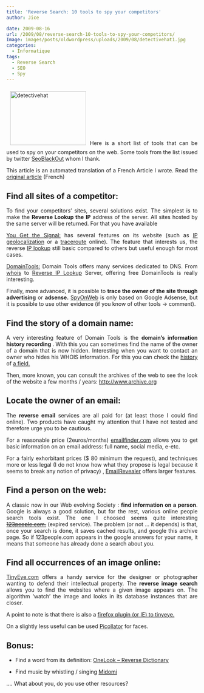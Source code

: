 ```yaml
---
title: 'Reverse Search: 10 tools to spy your competitors'
author: Jice

date: 2009-08-16
url: /2009/08/reverse-search-10-tools-to-spy-your-competitors/
Image: images/posts/oldwordpress/uploads/2009/08/detectivehat1.jpg
categories:
  - Informatique
tags:
  - Reverse Search
  - SEO
  - Spy
---
```

<p style="text-align: justify;">
  <a href="images/posts/oldwordpress/uploads/2009/08/detectivehat1.jpg"><img class="alignleft size-full wp-image-816" style="margin: 10px;" title="detectivehat" src="/images/posts/oldwordpress/uploads/2009/08/detectivehat1.jpg" alt="detectivehat" width="200" height="142" ></a>Here is a short list of tools that can be used to spy on your competitors on the web. Some tools from the list issued by twitter <a title="SEO Black Hat and White" href="http://www.seoblackout.com/" target="_blank">SeoBlackOut</a> whom I thank.
</p>

<p style="text-align: justify;">
  This article is an automated translation of a French Article I wrote. Read the <a title="Reverse Search 10 outils pour espionner vos concurrents" href="Reverse Search: 10 tools to spy your competitors ">original article</a> (French)
</p>

<h2 style="text-align: justify;">
  Find all sites of a competitor:
</h2>

<p style="text-align: justify;">
  To find your competitors&#8217; sites, several solutions exist. The simplest is to make the <strong>Reverse Lookup the</strong> <strong>IP</strong> address of the server. All sites hosted by the same server will be returned. For that you have available
</p>

<p style="text-align: justify;">
  <a href="http://www.yougetsignal.com/">You Get the Signal:</a> has several features on its website (such as <a title="IP Geolocation" href="http://www.yougetsignal.com/tools/network-location/" target="_blank">IP geolocalization</a> or a <a title="Traceroute Online" href="http://www.yougetsignal.com/tools/visual-tracert/" target="_blank">traceroute</a> online). The feature that interests us, the reverse <a title="Reverse IP Lookup" href="http://www.yougetsignal.com/tools/web-sites-on-web-server" target="_blank">IP lookup</a> still basic compared to others but useful enough for most cases.
</p>

<p style="text-align: justify;">
  <a title="Domain Tools" href="http://www.domaintools.com/" target="_blank">DomainTools:</a> Domain Tools offers many services dedicated to DNS. From <a title="Whois" href="http://whois.domaintools.com/">whois</a> to <a title="Reverse Ip Lookup" href="http://www.domaintools.com/reverse-ip/" target="_blank">Reverse IP Lookup</a> Server, offering free DomainTools is really interesting.
</p>

<p style="text-align: justify;">
  Finally, more advanced, it is possible to <strong>trace the owner of the site through advertising</strong> or <strong>adsense.</strong> <a title="Reverse search website ownership" href="http://spyonweb.com/" target="_blank">SpyOnWeb</a> is only based on Google Adsense, but it is possible to use other evidence (if you know of other tools -> comment).
</p>

<h2 style="text-align: justify;">
  Find the story of a domain name:
</h2>

<p style="text-align: justify;">
  A very interesting feature of Domain Tools is the <strong>domain&#8217;s information history recording </strong>. With this you can sometimes find the name of the owner of a domain that is now hidden. Interesting when you want to contact an owner who hides his WHOIS information. For this you can check the <a title="Domain History" href="http://whois.domaintools.com/" target="_blank">history</a> of <a title="Domain History" href="http://whois.domaintools.com/" target="_blank">a field.</a>
</p>

<p style="text-align: justify;">
  Then, more known, you can consult the archives of the web to see the look of the website a few months / years: <a title="Web Archive" href="http://www.archive.org/web/web.php" target="_blank">http://www.archive.org</a>
</p>

<h2 style="text-align: justify;">
  Locate the owner of an email:
</h2>

<p style="text-align: justify;">
  The <strong>reverse email</strong> services are all paid for (at least those I could find online). Two products have caught my attention that I have not tested and therefore urge you to be cautious.
</p>

<p style="text-align: justify;">
  For a reasonable price (2euros/months) <a href="http://www.emailfinder.com/" target="_blank">emailfinder.com</a> allows you to get basic information on an email address: full name, social media, e-etc.
</p>

<p style="text-align: justify;">
  For a fairly exhorbitant prices ($ 80 minimum the request), and techniques more or less legal (I do not know how what they propose is legal because it seems to break any notion of privacy) , <a title="Emails Revealer" href="http://www.emailrevealer.com/" target="_blank">EmailRevealer</a> offers larger features.
</p>

<h2 style="text-align: justify;">
  Find a person on the web:
</h2>

<p style="text-align: justify;">
  A classic now in our Web evolving Society : <strong>find information on a person</strong>. Google is always a good solution, but for the rest, various online people search tools exist. The one I choosed seems quite interesting <del><a title="123 people, People Search" href="http://www.123people.com/" target="_blank">123people.com.</a></del> (expired service). The problem (or not &#8230; it depends) is that, once your search is done, it saves cached results, and google this archive page. So if 123people.com appears in the google answers for your name, it means that someone has already done a search about you.
</p>

<h2 style="text-align: justify;">
  Find all occurrences of an image online:
</h2>

<p style="text-align: justify;">
  <a title="Reverse image search" href="http://tineye.com/" target="_blank">TinyEye.com</a> offers a handy service for the designer or photographer wanting to defend their intellectual property. The <strong>reverse image search</strong> allows you to find the websites where a given image appears on. The algorithm &#8216;watch&#8217; the image and looks in its database instances that are closer.
</p>

<p style="text-align: justify;">
  A point to note is that there is also a <a title="Plugin TinyEye" href="http://tineye.com/plugin" target="_blank">firefox plugin (or IE) to tinyeye.</a>
</p>

<p style="text-align: justify;">
  On a slightly less useful can be used <a href="http://picollator.com/" target="_blank">Picollator</a> for faces.
</p>

<h2 style="text-align: justify;">
  Bonus:
</h2>

<ul>
  <li>
    Find a word from its definition: <a title="Reverse dictionary" href="http://www.onelook.com/reverse-dictionary.shtml" target="_blank">OneLook &#8211; Reverse Dictionary</a>
  </li>
</ul>

<ul>
  <li>
    Find music by whistling / singing <a title="Midomi reverse music search" href="http://www.midomi.com/" target="_blank">Midomi</a>
  </li>
</ul>

<p>
  &#8230;. What about you, do you use other resources?
</p>
